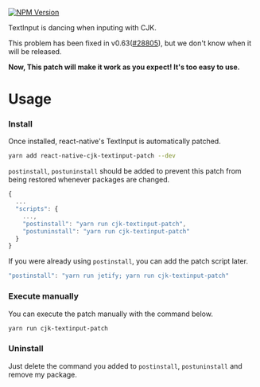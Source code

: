 [![NPM Version][npm-image]][npm-url]

TextInput is dancing when inputing with CJK.

This problem has been fixed in v0.63([#28805](https://github.com/facebook/react-native/pull/28805)), but we don't know when it will be released.

**Now, This patch will make it work as you expect! It's too easy to use.**

# Usage

### Install
Once installed, react-native's TextInput is automatically patched.
```bash
yarn add react-native-cjk-textinput-patch --dev
```

`postinstall`, `postuninstall` should be added to prevent this patch from being restored whenever packages are changed.
```javascript
{
  ...
  "scripts": {
    ...,
    "postinstall": "yarn run cjk-textinput-patch",
    "postuninstall": "yarn run cjk-textinput-patch"
  }
}
```

If you were already using `postinstall`, you can add the patch script later.
```javascript
"postinstall": "yarn run jetify; yarn run cjk-textinput-patch"
```

### Execute manually
You can execute the patch manually with the command below.
```bash
yarn run cjk-textinput-patch
```

### Uninstall
Just delete the command you added to `postinstall`, `postuninstall` and remove my package.

[npm-image]: https://img.shields.io/npm/v/react-native-cjk-textinput-patch.svg?style=flat-square
[npm-url]: https://npmjs.org/package/react-native-cjk-textinput-patch
